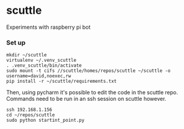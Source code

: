 # scuttle
Experiments with raspberry pi bot

### Set up

    mkdir ~/scuttle
    virtualenv ~/.venv_scuttle
    . .venv_scuttle/bin/activate
    sudo mount -t cifs //scuttle/homes/repos/scuttle ~/scuttle -o username=david,noexec,rw
    pip install -r ~/scuttle/requirements.txt

Then, using pycharm it's possible to edit the code in the scuttle repo.
Commands need to be run in an ssh session on scuttle however.

    ssh 192.168.1.156
    cd ~/repos/scuttle
    sudo python startint_point.py
    
